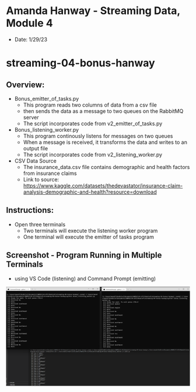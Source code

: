 # Amanda Hanway - Streaming Data, Module 4
- Date: 1/29/23

# streaming-04-bonus-hanway

## Overview:
- Bonus_emitter_of_tasks.py
    - This program reads two columns of data from a csv file 
    - then sends the data as a message to two queues on the RabbitMQ server
    - The script incorporates code from v2_emitter_of_tasks.py 
- Bonus_listening_worker.py
    - This program continously listens for messages on two queues
    - When a message is received, it transforms the data and writes to an output file
    - The script incorporates code from v2_listening_worker.py 
- CSV Data Source
    - The insurance_data.csv file contains demographic and health factors from insurance claims
    - Link to source: https://www.kaggle.com/datasets/thedevastator/insurance-claim-analysis-demographic-and-health?resource=download

## Instructions:
- Open three terminals
    - Two terminals will execute the listening worker program
    - One terminal will execute the emitter of tasks program

## Screenshot - Program Running in Multiple Terminals
- using VS Code (listening) and Command Prompt (emitting)

![Using Multiple Terminals](one_emitter_two_listeners_bonus.png)
